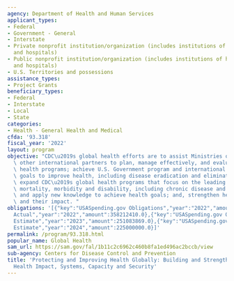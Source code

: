 ```yaml
---
agency: Department of Health and Human Services
applicant_types:
- Federal
- Government - General
- Interstate
- Private nonprofit institution/organization (includes institutions of higher education
  and hospitals)
- Public nonprofit institution/organization (includes institutions of higher education
  and hospitals)
- U.S. Territories and possessions
assistance_types:
- Project Grants
beneficiary_types:
- Federal
- Interstate
- Local
- State
categories:
- Health - General Health and Medical
cfda: '93.318'
fiscal_year: '2022'
layout: program
objective: "CDC\u2019s global health efforts are to assist Ministries of Health and\
  \ other international partners to plan, manage effectively, and evaluate public\
  \ health programs; achieve U.S. Government program and international organization\
  \ goals to improve health, including disease eradication and elimination targets;\
  \ expand CDC\u2019s global health programs that focus on the leading causes of worldwide\
  \ mortality, morbidity and disability, including chronic disease and injuries; generate\
  \ and apply new knowledge to achieve health goals; and, strengthen health systems\
  \ and their impact. "
obligations: '[{"key":"USASpending.gov Obligations","year":"2022","amount":436379695.37},{"key":"SAM.gov
  Actual","year":"2022","amount":358212410.0},{"key":"USASpending.gov Obligations","year":"2023","amount":123771385.06},{"key":"SAM.gov
  Estimate","year":"2023","amount":251083869.0},{"key":"USASpending.gov Obligations","year":"2024","amount":0.0},{"key":"SAM.gov
  Estimate","year":"2024","amount":225000000.0}]'
permalink: /program/93.318.html
popular_name: Global Health
sam_url: https://sam.gov/fal/1b11c2c6962c460b8fa1ed496ac2bccb/view
sub-agency: Centers for Disease Control and Prevention
title: 'Protecting and Improving Health Globally: Building and Strengthening Public
  Health Impact, Systems, Capacity and Security'
---
```

